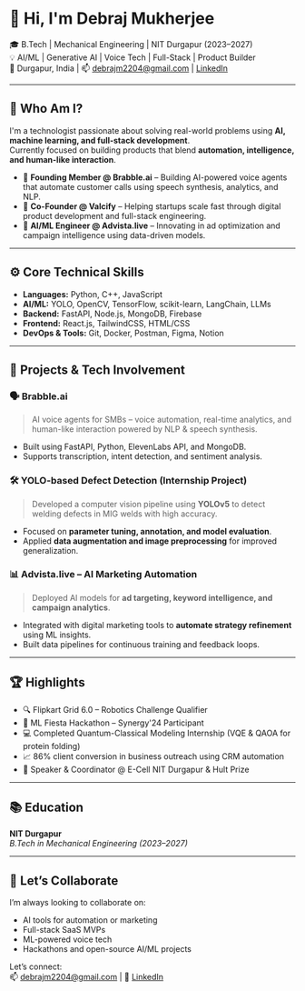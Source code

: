 # 👋 Hi, I'm Debraj Mukherjee

🎓 B.Tech | Mechanical Engineering | NIT Durgapur (2023–2027)  
💡 AI/ML | Generative AI | Voice Tech | Full-Stack | Product Builder  
📍 Durgapur, India | 📫 [debrajm2204@gmail.com](mailto:debrajm2204@gmail.com) | [LinkedIn](https://www.linkedin.com/in/debrajm)

---

## 🧠 Who Am I?

I'm a technologist passionate about solving real-world problems using **AI, machine learning, and full-stack development**.  
Currently focused on building products that blend **automation, intelligence, and human-like interaction**.

- 🧠 **Founding Member @ Brabble.ai** – Building AI-powered voice agents that automate customer calls using speech synthesis, analytics, and NLP.
- 🚀 **Co-Founder @ Valcify** – Helping startups scale fast through digital product development and full-stack engineering.
- 🧪 **AI/ML Engineer @ Advista.live** – Innovating in ad optimization and campaign intelligence using data-driven models.

---

## ⚙️ Core Technical Skills

- **Languages:** Python, C++, JavaScript  
- **AI/ML:** YOLO, OpenCV, TensorFlow, scikit-learn, LangChain, LLMs  
- **Backend:** FastAPI, Node.js, MongoDB, Firebase  
- **Frontend:** React.js, TailwindCSS, HTML/CSS  
- **DevOps & Tools:** Git, Docker, Postman, Figma, Notion  

---

## 🚀 Projects & Tech Involvement

### 🗣️ Brabble.ai  
> AI voice agents for SMBs – voice automation, real-time analytics, and human-like interaction powered by NLP & speech synthesis.  
- Built using FastAPI, Python, ElevenLabs API, and MongoDB.  
- Supports transcription, intent detection, and sentiment analysis.

### 🛠️ YOLO-based Defect Detection (Internship Project)  
> Developed a computer vision pipeline using **YOLOv5** to detect welding defects in MIG welds with high accuracy.  
- Focused on **parameter tuning, annotation, and model evaluation**.  
- Applied **data augmentation and image preprocessing** for improved generalization.

### 📊 Advista.live – AI Marketing Automation  
> Deployed AI models for **ad targeting, keyword intelligence, and campaign analytics**.  
- Integrated with digital marketing tools to **automate strategy refinement** using ML insights.  
- Built data pipelines for continuous training and feedback loops.

---

## 🏆 Highlights

- 🔍 Flipkart Grid 6.0 – Robotics Challenge Qualifier  
- 🧠 ML Fiesta Hackathon – Synergy'24 Participant  
- 💻 Completed Quantum-Classical Modeling Internship (VQE & QAOA for protein folding)  
- 📈 86% client conversion in business outreach using CRM automation  
- 💬 Speaker & Coordinator @ E-Cell NIT Durgapur & Hult Prize

---

## 📚 Education

**NIT Durgapur**  
_B.Tech in Mechanical Engineering (2023–2027)_

---

## 🤝 Let’s Collaborate

I’m always looking to collaborate on:
- AI tools for automation or marketing
- Full-stack SaaS MVPs
- ML-powered voice tech
- Hackathons and open-source AI/ML projects

Let’s connect:  
📫 [debrajm2204@gmail.com](mailto:debrajm2204@gmail.com) | 💼 [LinkedIn](https://www.linkedin.com/in/debrajm)


